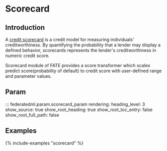 # Scorecard

## Introduction

A [credit scorecard](https://en.wikipedia.org/wiki/Credit_scorecards) is
a credit model for measuring individuals' creditworthiness. By
quantifying the probability that a lender may display a defined
behavior, scorecards represents the lender's creditworthiness in numeric
credit score.

Scorecard module of FATE provides a score transformer which scales
predict score(probability of default) to credit score with user-defined
range and parameter values.

## Param

::: federatedml.param.scorecard_param
    rendering:
      heading_level: 3
      show_source: true
      show_root_heading: true
      show_root_toc_entry: false
      show_root_full_path: false

## Examples

{% include-examples "scorecard" %}
